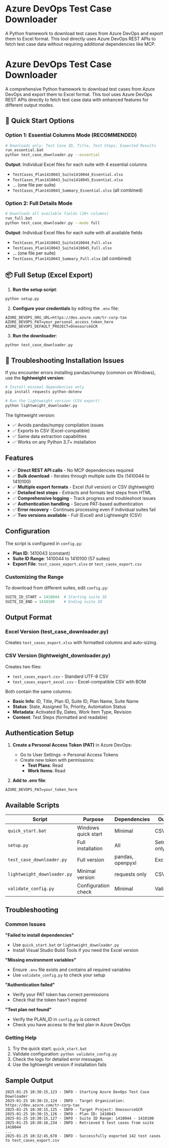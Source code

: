 # Azure DevOps Test Case Downloader

A Python framework to download test cases from Azure DevOps and export them to Excel format. This tool directly uses Azure DevOps REST APIs to fetch test case data without requiring additional dependencies like MCP.

# Azure DevOps Test Case Downloader

A comprehensive Python framework to download test cases from Azure DevOps and export them to Excel format. This tool uses Azure DevOps REST APIs directly to fetch test case data with enhanced features for different output modes.

## 🚀 Quick Start Options

### **Option 1: Essential Columns Mode (RECOMMENDED)**

```bash
# Downloads only: Test Case ID, Title, Test Steps, Expected Results
run_essential.bat
python test_case_downloader.py --essential
```

**Output**: Individual Excel files for each suite with 4 essential columns

- `TestCases_Plan1410043_Suite1410044_Essential.xlsx`
- `TestCases_Plan1410043_Suite1410045_Essential.xlsx`
- ... (one file per suite)
- `TestCases_Plan1410043_Summary_Essential.xlsx` (all combined)

### **Option 2: Full Details Mode**

```bash
# Downloads all available fields (20+ columns)
run_full.bat
python test_case_downloader.py --mode full
```

**Output**: Individual Excel files for each suite with all available fields

- `TestCases_Plan1410043_Suite1410044_Full.xlsx`
- `TestCases_Plan1410043_Suite1410045_Full.xlsx`
- ... (one file per suite)
- `TestCases_Plan1410043_Summary_Full.xlsx` (all combined)

## 📦 Full Setup (Excel Export)

1. **Run the setup script**:

```bash
python setup.py
```

2. **Configure your credentials** by editing the `.env` file:

```
AZURE_DEVOPS_ORG_URL=https://dev.azure.com/tr-corp-tax
AZURE_DEVOPS_PAT=your_personal_access_token_here
AZURE_DEVOPS_DEFAULT_PROJECT=OnesourceGCR
```

3. **Run the downloader**:

```bash
python test_case_downloader.py
```

## 🔧 Troubleshooting Installation Issues

If you encounter errors installing pandas/numpy (common on Windows), use the **lightweight version**:

```bash
# Install minimal dependencies only
pip install requests python-dotenv

# Run the lightweight version (CSV export)
python lightweight_downloader.py
```

The lightweight version:

- ✅ Avoids pandas/numpy compilation issues
- ✅ Exports to CSV (Excel-compatible)
- ✅ Same data extraction capabilities
- ✅ Works on any Python 3.7+ installation

## Features

- ✅ **Direct REST API calls** - No MCP dependencies required
- ✅ **Bulk download** - Iterates through multiple suite IDs (1410044 to 1410100)
- ✅ **Multiple export formats** - Excel (full version) or CSV (lightweight)
- ✅ **Detailed test steps** - Extracts and formats test steps from HTML
- ✅ **Comprehensive logging** - Track progress and troubleshoot issues
- ✅ **Authentication handling** - Secure PAT-based authentication
- ✅ **Error recovery** - Continues processing even if individual suites fail
- ✅ **Two versions available** - Full (Excel) and Lightweight (CSV)

## Configuration

The script is configured in `config.py`:

- **Plan ID**: 1410043 (constant)
- **Suite ID Range**: 1410044 to 1410100 (57 suites)
- **Export File**: `test_cases_export.xlsx` or `test_cases_export.csv`

### Customizing the Range

To download from different suites, edit `config.py`:

```python
SUITE_ID_START = 1410044  # Starting suite ID
SUITE_ID_END = 1410100    # Ending suite ID
```

## Output Format

### Excel Version (test_case_downloader.py)

Creates `test_cases_export.xlsx` with formatted columns and auto-sizing.

### CSV Version (lightweight_downloader.py)

Creates two files:

- `test_cases_export.csv` - Standard UTF-8 CSV
- `test_cases_export_excel.csv` - Excel-compatible CSV with BOM

Both contain the same columns:

- **Basic Info**: ID, Title, Plan ID, Suite ID, Plan Name, Suite Name
- **Status**: State, Assigned To, Priority, Automation Status
- **Metadata**: Activated By, Dates, Work Item Type, Revision
- **Content**: Test Steps (formatted and readable)

## Authentication Setup

1. **Create a Personal Access Token (PAT)** in Azure DevOps:

   - Go to User Settings → Personal Access Tokens
   - Create new token with permissions:
     - **Test Plans**: Read
     - **Work Items**: Read
2. **Add to .env file**:

```
AZURE_DEVOPS_PAT=your_token_here
```

## Available Scripts

| Script                        | Purpose             | Dependencies     | Output     |
| ----------------------------- | ------------------- | ---------------- | ---------- |
| `quick_start.bat`           | Windows quick start | Minimal          | CSV        |
| `setup.py`                  | Full installation   | All              | Setup only |
| `test_case_downloader.py`   | Full version        | pandas, openpyxl | Excel      |
| `lightweight_downloader.py` | Minimal version     | requests only    | CSV        |
| `validate_config.py`        | Configuration check | Minimal          | Validation |

## Troubleshooting

### Common Issues

**"Failed to install dependencies"**

- Use `quick_start.bat` or `lightweight_downloader.py`
- Install Visual Studio Build Tools if you need the Excel version

**"Missing environment variables"**

- Ensure `.env` file exists and contains all required variables
- Use `validate_config.py` to check your setup

**"Authentication failed"**

- Verify your PAT token has correct permissions
- Check that the token hasn't expired

**"Test plan not found"**

- Verify the PLAN_ID in `config.py` is correct
- Check you have access to the test plan in Azure DevOps

### Getting Help

1. Try the quick start: `quick_start.bat`
2. Validate configuration: `python validate_config.py`
3. Check the logs for detailed error messages
4. Use the lightweight version if installation fails

## Sample Output

```
2025-01-25 10:30:15,123 - INFO - Starting Azure DevOps Test Case Downloader
2025-01-25 10:30:15,124 - INFO - Target Organization: https://dev.azure.com/tr-corp-tax
2025-01-25 10:30:15,125 - INFO - Target Project: OnesourceGCR
2025-01-25 10:30:15,126 - INFO - Plan ID: 1410043
2025-01-25 10:30:15,127 - INFO - Suite ID Range: 1410044 - 1410100
2025-01-25 10:30:16,234 - INFO - Retrieved 5 test cases from suite 1410044
...
2025-01-25 10:32:45,678 - INFO - Successfully exported 142 test cases to test_cases_export.csv
```
